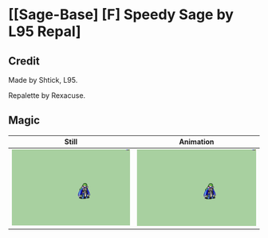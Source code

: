 # [\[Sage-Base\] \[F\] Speedy Sage by L95 Repal]

## Credit

Made by Shtick, L95.

Repalette by Rexacuse.
	
## Magic

| Still | Animation |
| :---: | :-------: |
| ![Magic still](./Magic_000.png) | ![Magic animation](./Magic.gif) |
